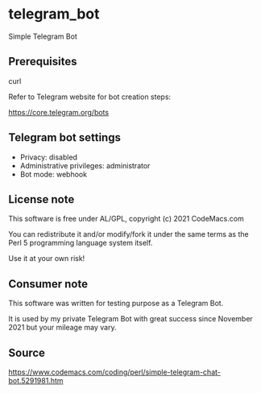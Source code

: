 # telegram_bot
Simple Telegram Bot

## Prerequisites
curl

Refer to Telegram website for bot creation steps:

https://core.telegram.org/bots

## Telegram bot settings

- Privacy: disabled
- Administrative privileges: administrator
- Bot mode: webhook

## License note
This software is free under AL/GPL, copyright (c) 2021 CodeMacs.com

You can redistribute it and/or modify/fork it under the same terms as the Perl 5 programming language system itself.

Use it at your own risk!

## Consumer note
This software was written for testing purpose as a Telegram Bot.

It is used by my private Telegram Bot with great success since November 2021 but
your mileage may vary.

## Source
https://www.codemacs.com/coding/perl/simple-telegram-chat-bot.5291981.htm
